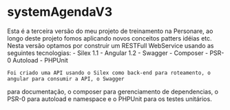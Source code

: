 # systemAgendaV3

  Esta é a terceira versão do meu projeto de treinamento na Personare, ao longo deste projeto fomos aplicando novos 
conceitos patters idéias etc.
  Nesta versão optamos por construir um RESTFull WebService usando as seguintes tecnologias:
    - Silex 1.1
    - Angular 1.2
    - Swagger 
    - Composer
    - PSR-0 Autoload
    - PHPUnit
    
    Foi criado uma API usando o Silex como back-end para roteamento, o angular para consumir a API, o Swagger
  para documentação, o composer para gerenciamento de dependencias, o PSR-0 para autoload e namespace e o PHPUnit 
  para os testes unitários.
    
